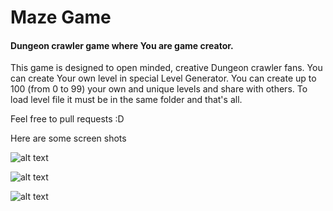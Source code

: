 # Maze Game

#### Dungeon crawler game where You are game creator.

This game is designed to open minded, creative Dungeon crawler fans. You can create Your own level in special Level Generator. You can create up to 100 (from 0 to 99) your own and unique levels and share with others. To load level file it must be in the same folder and that's all.

Feel free to pull requests :D


Here are some screen shots

![alt text](https://github.com/Tomekku/Maze-Game/images/image1.png "Main menu")

![alt text](https://github.com/Tomekku/Maze-Game/images/image2.png "Level Generator")

![alt text](https://github.com/Tomekku/Maze-Game/images/image3.png "Gameplay")

